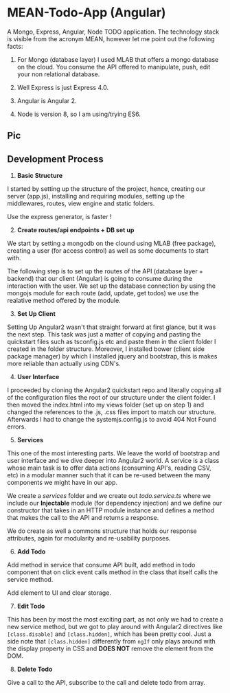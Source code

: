 # **MEAN-Todo-App (Angular)**

A Mongo, Express, Angular, Node TODO application. The technology stack is visible from the acronym MEAN, however let me point out the following facts:

1. For Mongo (database layer) I used MLAB that offers a mongo database on the cloud. You consume the API offered to manipulate, push, edit your non relational database.

2. Well Express is just Express 4.0.
3. Angular is Angular 2.
4. Node is version 8, so I am using/trying ES6.

## **Pic**


## **Development Process**

1. **Basic Structure**

I started by setting up the structure of the project, hence, creating our server (app.js), installing and requiring modules, setting up the middlewares, routes, view engine and static folders.

Use the express generator, is faster !

2. **Create routes/api endpoints + DB set up**

We start by setting a mongodb on the clound using MLAB (free package), creating a user (for access control) as well as some documents to start with.

The following step is to set up the routes of the API (database layer + backend) that our client (Angular) is going to consume during the interaction with the user. We set up the database connection by using the mongojs module for each route (add, update, get todos) we use the realative method offered by the module.

3. **Set Up Client**

Setting Up Angular2 wasn't that straight forward at first glance, but it was the next step. This task was just a matter of copying and pasting the quickstart files such as tsconfig.js etc and paste them in the client folder I created in the folder structure. Moreover, I installed bower (client side package manager) by which I installed jquery and bootstrap, this is makes more reliable than actually using CDN's.

4. **User Interface**

I proceeded by cloning the Angular2 quickstart repo and literally copying all of the configuration files the root of our structure under the client folder. I then moved the index.html into my views folder (set up on step 1) and changed the references to the .js, .css files import to match our structure. Afterwards I had to change the systemjs.config.js to avoid 404 Not Found errors.

5. **Services**

This one of the most interesting parts. We leave the world of bootstrap and user interface and we dive deeper into Angular2 world. A service is a class whose main task is to offer data actions (consuming API's, reading CSV, etc) in a modular manner such that it can be re-used between the many components we might have in our app.

We create a *services* folder and we create out *todo.service.ts* where we include our **Injectable** module (for dependency injection) and we define our constructor that takes in an HTTP module instance and defines a method that makes the call to the API and returns a response.

We do create as well a commons structure that holds our response attributes, again for modularity and re-usability purposes.

6. **Add Todo**

Add method in service that consume API built, add method in todo component that on click event calls method in the class that itself calls the service method.

Add element to UI and clear storage.

7. **Edit Todo**

This has been by most the most exciting part, as not only we had to create a new service method, but we got to play around with Angular2 directives like ```[class.disable]``` and ```[class.hidden]```, which has been pretty cool. Just a side note that ```[class.hidden]``` differently from ```ngIf``` only plays around with the display property in CSS and **DOES NOT** remove the element from the DOM.

8. **Delete Todo**

Give a call to the API, subscribe to the call and delete todo from array.
